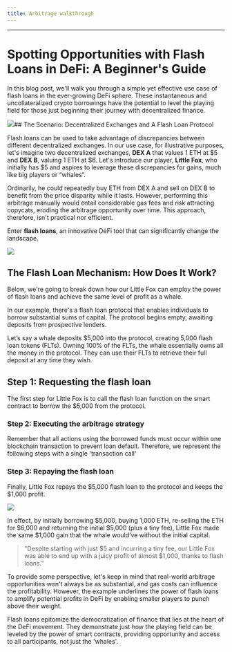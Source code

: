 ```yaml
---
title: Arbitrage walkthrough
---
```




---

# Spotting Opportunities with Flash Loans in DeFi: A Beginner's Guide

In this blog post, we'll walk you through a simple yet effective use case of flash loans in the ever-growing DeFi sphere. These instantaneous and uncollateralized crypto borrowings have the potential to level the playing field for those just beginning their journey with decentralized finance.

![](https://cdn.videotap.com/pU3EHWsVTfLRc7Io0d4p-11.31.png)## The Scenario: Decentralized Exchanges and A Flash Loan Protocol

Flash loans can be used to take advantage of discrepancies between different decentralized exchanges. In our use case, for illustrative purposes, let's imagine two decentralized exchanges, **DEX A** that values 1 ETH at $5 and **DEX B**, valuing 1 ETH at $6. Let's introduce our player, **Little Fox**, who initially has $5 and aspires to leverage these discrepancies for gains, much like big players or “whales“.

Ordinarily, he could repeatedly buy ETH from DEX A and sell on DEX B to benefit from the price disparity while it lasts. However, performing this arbitrage manually would entail considerable gas fees and risk attracting copycats, eroding the arbitrage opportunity over time. This approach, therefore, isn't practical nor efficient.

Enter **flash loans**, an innovative DeFi tool that can significantly change the landscape.

![](https://cdn.videotap.com/nb798NifZCWAlRyaN0W8-39.57.png)

## The Flash Loan Mechanism: How Does It Work?

Below, we're going to break down how our Little Fox can employ the power of flash loans and achieve the same level of profit as a whale.

In our example, there's a flash loan protocol that enables individuals to borrow substantial sums of capital. The protocol begins empty, awaiting deposits from prospective lenders.

Let’s say a whale deposits $5,000 into the protocol, creating 5,000 flash loan tokens (FLTs). Owning 100% of the FLTs, the whale essentially owns all the money in the protocol. They can use their FLTs to retrieve their full deposit at any time they wish.

## Step 1: Requesting the flash loan

The first step for Little Fox is to call the flash loan function on the smart contract to borrow the $5,000 from the protocol.

### Step 2: Executing the arbitrage strategy

Remember that all actions using the borrowed funds must occur within one blockchain transaction to prevent loan default. Therefore, we represent the following steps with a single 'transaction call'

### Step 3: Repaying the flash loan

Finally, Little Fox repays the $5,000 flash loan to the protocol and keeps the $1,000 profit.

![](https://cdn.videotap.com/ZCzIKYmtOmiYCUylbef8-237.43.png)

In effect, by initially borrowing $5,000, buying 1,000 ETH, re-selling the ETH for $6,000 and returning the initial $5,000 (plus a tiny fee), Little Fox made the same $1,000 gain that the whale would’ve without the initial capital.

> "Despite starting with just $5 and incurring a tiny fee, our Little Fox was able to end up with a juicy profit of almost $1,000, thanks to flash loans."

To provide some perspective, let's keep in mind that real-world arbitrage opportunities won't always be as substantial, and gas costs can influence the profitability. However, the example underlines the power of flash loans to amplify potential profits in DeFi by enabling smaller players to punch above their weight.

Flash loans epitomize the democratization of finance that lies at the heart of the DeFi movement. They demonstrate just how the playing field can be leveled by the power of smart contracts, providing opportunity and access to all participants, not just the 'whales'.
